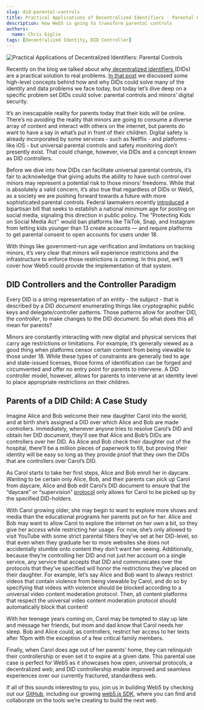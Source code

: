 ```yaml
---
slug: did-parental-controls
title: Practical Applications of Decentralized Identifiers - Parental Controls
description: How Web5 is going to transform parental controls
authors:
  name: Chris Giglio
tags: [Decentralized Identity, DID Controller]
---
```


<head>
  <meta property="og:title" content="Practical Applications of Decentralized Identifiers: Parental Controls" />
  <meta property="og:type" content="website" />
  <meta property="og:url" content='https://developer.tbd.website/blog/2023-05-23-dwas-vs-pwas' />
  <meta name="og:description" content="How Web5 is going to transform parental controls" />
  <meta property="og:image" content="https://developer.tbd.website/assets/images/dwas-vs-pwas-478cc48cbfc1dd8176dc0c98cafcf16f.png" /> 

  <meta name="twitter:card" content="summary_large_image" />
  <meta property="twitter:domain" content="developer.tbd.website" />
  <meta name="twitter:site" content="@tbdevs" />
  <meta name="twitter:title" content="Practical Applications of Decentralized Identifiers: Parental Controls" />
  <meta property="twitter:url" content='https://developer.tbd.website/blog/2023-05-23-dwas-vs-pwas' /> 
  <meta name="twitter:description" content="How Web5 is going to transform parental controls" />
  <meta name="twitter:image" content="https://developer.tbd.website/assets/images/dwas-vs-pwas-478cc48cbfc1dd8176dc0c98cafcf16f.png" />

  <link rel="apple-touch-icon" href="https://developer.tbd.website/img/tbd-fav-icon-main.png" />
</head>

![Practical Applications of Decentralized Identifiers: Parental Controls](/img/did-parental-controls.png)

Recently on the blog we talked about why[ decentralized identifiers ](https://developer.tbd.website/docs/web5/learn/decentralized-identifiers)(DIDs) are a practical solution to real problems. [In that post](https://developer.tbd.website/blog/practicality-of-decentralized-identifiers) we discussed some high-level concepts behind how and why DIDs could solve many of the identity and data problems we face today, but today let’s dive deep on a specific problem set DIDs could solve: parental controls and minors’ digital security.

It’s an inescapable reality for parents today that their kids will be online. There’s no avoiding the reality that minors are going to consume a diverse array of content and interact with others on the internet, but parents do want to have a say in what’s put in front of their children. Digital safety is already incorporated by some services - such as Netflix - and platforms - like iOS - but universal parental controls and safety monitoring don’t presently exist. That could change, however, via DIDs and a concept known as DID controllers.

<!--truncate-->

Before we dive into how DIDs can facilitate universal parental controls, it’s fair to acknowledge that giving adults the ability to have such control over minors may represent a potential risk to those minors’ freedoms. While that is absolutely a valid concern, it’s also true that regardless of DIDs or Web5, as a society we are pushing forward towards a future with more sophisticated parental controls. Federal lawmakers recently [introduced](https://sg.robinhood.com/ls/click?upn=6fntGirSE5selsQKrSSUHhYEbJQr-2FOms0-2Budh-2FjizGqQjBZ-2F-2Fr1OqtAW5Vk-2Fh5nDTBbGXewV1rTmTAQ8J-2FnHutGze-2FZdRujL0z-2BT7TPQq2rMPP57Ry7H581UcM0jJNpbmEdo_JY5fc7bPIFJAvDYWnO7d4p-2FX8FAV-2BsZ9F4kAeTjyMnD-2BG0K2bZ0-2FUf-2BuopiaAntAAkVBHDuQJAFvEBGYqFHT51-2FSOTDJz-2B8jhQIBwTwwfjU6PpsWQkmsRZ-2FHGMwJynKK9gXf8AtDP1YE6sEYYtMtmmDlG6CvQMea0rUNVpY-2FTuOKnGNSHlL9NK2Jk0q4-2FRpQ-2BbFtdlnhiQK67JNVXPiMBWqgHoT-2FNCfxxr-2F4bbdre3UHJXnBVp4xhgpxhidBEbUjonDeOsX9WuX1m9sAXLuuDylpr6dFaUbCX7V9cjRoJcnvuSBxBCwsyz0eXjWABCQjrAy9oqfdT13fwQv3bIrZGwi4hMa7GsMULwMU-2BKacfPI2kJLSHpJVUvTj0CZluT9SEPpZc9wYkLrSqv2BgqnbOZJ7IEA2ZR7oNF91e94HvIaC4j-2BaatuJDdofN1Qyqph57vfWyKDAUWfEKruDuKv7ecdo-2BsRt4-2B7nt9ljpyuTRmSS458UlBFpp4g2s9qHyc0FXVVo4C3KZLpSWPmsT58L-2BObuk46zQ4wSPr-2B7SqxnCCx-2BoK4Ttt0AhCjjxnitNriSjzZgupScdseXH00RSO3rOmi1G295urhUXfGvnevAqZh2CKf-2F3fPEn5uA9-2BNDOSVhZB-2BUEqZmRd8ND43TkEmHRQ-3D-3D) a bipartisan bill that seeks to establish a national minimum age for posting on social media, signaling this direction in public policy. The “Protecting Kids on Social Media Act'' would ban platforms like TikTok, Snap, and Instagram from letting kids younger than 13 create accounts — and require platforms to get parental consent to open accounts for users under 18. 

With things like government-run age verification and limitations on tracking minors, it’s very clear that minors will experience restrictions and the infrastructure to enforce those restrictions is coming. In this post, we’ll cover how Web5 could provide the implementation of that system.


## DID Controllers and the Controller Paradigm

Every DID is a string representation of an entity - the _subject_ - that is described by a DID _document_ enumerating things like cryptographic public keys and delegate/controller patterns. Those patterns allow for another DID, the _controller_, to make changes to the DID document. So what does this all mean for parents?

Minors are constantly interacting with new digital and physical services that carry age restrictions or limitations. For example, it’s generally viewed as a good thing when platforms censor certain content from being viewable to those under 18. While these types of constraints are generally tied to age and state-issued licenses, those forms of identification can be forged and circumvented and offer no entry point for parents to intervene. A DID controller model, however, allows for parents to intervene at an identity level to place appropriate restrictions on their children.


## Parents of a DID Child: A Case Study

Imagine Alice and Bob welcome their new daughter Carol into the world, and at birth she’s assigned a DID over which Alice and Bob are made controllers. Immediately, whenever anyone tries to resolve Carol’s DID and obtain her DID document, they’ll see that Alice and Bob’s DIDs are controllers over her DID. As Alice and Bob check their daughter out of the hospital, there’ll be a million pieces of paperwork to fill, but proving their identity will be easy so long as they provide proof that they own the DIDs that are controllers over Carol’s DID.

As Carol starts to take her first steps, Alice and Bob enroll her in daycare. Wanting to be certain only Alice, Bob, and their parents can pick up Carol from daycare, Alice and Bob edit Carol’s DID document to ensure that the “daycare” or “supervision” [protocol](https://developer.tbd.website/docs/web5/learn/protocols) only allows for Carol to be picked up by the specified DID-holders.

With Carol growing older, she may begin to want to explore more shows and media than the educational programs her parents put on for her. Alice and Bob may want to allow Carol to explore the internet on her own a bit, so they give her access while restricting her usage. For now, she’s only allowed to visit YouTube with some strict parental filters they’ve set at her DID-level, so that even when they graduate her to more websites she does not accidentally stumble onto content they don’t want her seeing. Additionally, because they’re controlling her DID and not just her account on a single service, any service that accepts that DID and communicates over the protocols that they’ve specified will honor the restrictions they’ve placed on their daughter. For example, let’s say Alice and Bob want to always restrict videos that contain violence from being viewable by Carol, and do so by specifying that videos with violence should be blocked according to a universal video content moderation protocol. Then, all content platforms that respect the universal video content moderation protocol should automatically block that content!

With her teenage years coming on, Carol may be tempted to stay up late and message her friends, but mom and dad know that Carol needs her sleep. Bob and Alice could, as controllers, restrict her access to her texts after 10pm with the exception of a few critical family members.

Finally, when Carol does age out of her parents’ home, they can relinquish their controllership or even set it to expire at a given date. This parental use case is perfect for Web5 as it showcases how open, universal protocols, a decentralized web, and DID controllership enable improved and seamless experiences over our currently fractured, standardless web.

If all of this sounds interesting to you, join us in building Web5 by checking out our [GitHub](https://github.com/TBD54566975), including our growing [web5.js SDK](https://developer.tbd.website/docs/), where you can find and collaborate on the tools we’re creating to build the next web.
